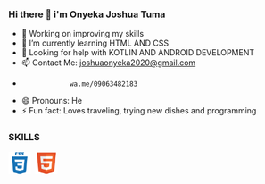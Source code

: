 ### Hi there 👋 i'm Onyeka Joshua Tuma

- 🔭 Working on improving my skills
- 🌱 I’m currently learning HTML AND CSS
- 🤔 Looking for help with KOTLIN AND ANDROID DEVELOPMENT
- 📫 Contact Me: joshuaonyeka2020@gmail.com
-                 wa.me/09063482183
- 😄 Pronouns: He
- ⚡ Fun fact: Loves traveling, trying new dishes and programming

### SKILLS

<div>
  <img src="https://github.com/devicons/devicon/blob/master/icons/css3/css3-plain-wordmark.svg"  title="CSS3" alt="CSS" width="40" height="40"/>&nbsp;
  <img src="https://github.com/devicons/devicon/blob/master/icons/html5/html5-original.svg" title="HTML5" alt="HTML" width="40" height="40"/>&nbsp;
  </div>
